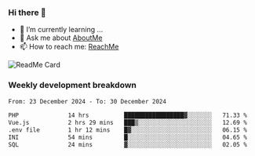 ### Hi there 👋

- 🌱 I’m currently learning ...
- 💬 Ask me about [AboutMe](https://www.itzcy.com/about)
- 📫 How to reach me: [ReachMe](https://www.itzcy.com/about)

![ReadMe Card](https://github-readme-stats-ten-gilt.vercel.app/api?username=SuperChenYun&show_icons=true&title_color=fff&icon_color=79ff97&text_color=9f9f9f&bg_color=151515&hide_border=true)

### Weekly development breakdown
<!--START_SECTION:waka-->

```txt
From: 23 December 2024 - To: 30 December 2024

PHP              14 hrs          █████████████████▓░░░░░░░   71.33 %
Vue.js           2 hrs 29 mins   ███▒░░░░░░░░░░░░░░░░░░░░░   12.69 %
.env file        1 hr 12 mins    █▓░░░░░░░░░░░░░░░░░░░░░░░   06.15 %
INI              54 mins         █░░░░░░░░░░░░░░░░░░░░░░░░   04.65 %
SQL              24 mins         ▓░░░░░░░░░░░░░░░░░░░░░░░░   02.05 %
```

<!--END_SECTION:waka-->
